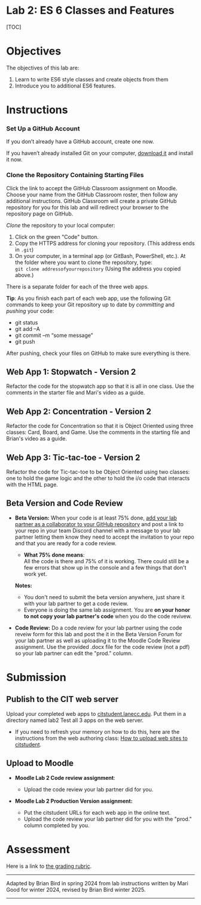 <h1>Lab 2: ES 6 Classes and Features</h1>

[TOC]

# Objectives

The objectives of this lab are:

1. Learn to write ES6 style classes and create objects from them
2. Introduce you to additional ES6 features.



# Instructions

### Set Up a GitHub Account

If you don’t already have a GitHub account, create one now.

If you haven’t already installed Git on your computer, [download it](https://git-scm.com/downloads) and install it now.

### Clone the Repository Containing Starting Files

Click the link to accept the GitHub Classroom assignment on Moodle. Choose your name from the GitHub Classroom roster, then follow any additional instructions. GitHub Classroom will create a private GitHub repository for you for this lab and will redirect your browser to the repository page on GitHub. 

*Clone* the repository to your local computer:

1. Click on the green "Code" button.
2. Copy the HTTPS address for cloning your repository. (This address ends in `.git`)
3. On your computer, in a terminal app (or GitBash, PowerShell, etc.). At the folder where you want to clone the repository, type:  
   `git clone addressofyourrepository` 
   (Using the address you copied above.)

There is a separate folder for each of the three web apps.

**Tip**: As you finish each part of each web app, use the following Git commands to keep your Git repository up to date by *committing* and  *pushing* your code:

- git status
- git add –A
- git commit –m “some message”
- git push

After pushing, check your files on GitHub to make sure everything is there.

## Web App 1: Stopwatch - Version 2

Refactor the code for the stopwatch app so that it is all in one class. Use the comments in the starter file and Mari's video as a guide.

## Web App 2: Concentration - Version 2

Refactor the code for Concentration so that it is Object Oriented using three classes: Card, Board, and Game. Use the comments in the starting file and Brian's video as a guide.

## Web App 3: Tic-tac-toe - Version 2

Refactor the code for Tic-tac-toe to be Object Oriented using two classes: one to hold the game logic and the other to hold the i/o code that interacts with the HTML page.

## Beta Version and Code Review

- **Beta Version:** When your code is at least 75% done, [add your lab partner as a collaborator to your GitHub repository](https://docs.github.com/en/account-and-profile/setting-up-and-managing-your-personal-account-on-github/managing-access-to-your-personal-repositories/inviting-collaborators-to-a-personal-repository) and post a link to your repo in your team Discord channel with a  message to your lab partner letting them know they need to accept the invitation to your repo and that you are ready for a code review.

  - **What 75% done means**:  
    All the code is there and 75% of it is working. There could still be a  few errors that show up in the console and a few things that don't work yet.

  **Notes:** 

  - You don't need to submit the beta version anywhere, just share it with your lab partner to get a code review.
  - Everyone is doing the same lab assignment. You are **on your honor to not copy your lab partner's code** when you do the code revivew.

- **Code Review:** Do a code review for your lab partner using the code reveiw form for this lab and post the it in the Beta Version Forum for your lab partner as well as uploading it to the Moodle Code Review assignment. Use the provided .docx file for the code review (not a pdf) so your lab partner can edit the  "prod." column.



# Submission

## Publish to the CIT web server  
Upload your completed web apps to [citstudent.lanecc.edu](http://citstudent.lanecc.edu).  Put them in a directory named lab2 Test all 3 apps on the web server.  

- If you need to refresh your memory on how to do this, here are the instructions from the web authoring class: [How to upload web sites to citstudent](https://lcc-cit.github.io/CIS195-CourseMaterials/Lessons/UploadingWebSites.html).

## Upload to Moodle

- **Moodle Lab 2 Code review assignment**: 
  - Upload the code review your lab partner did for you.

- **Moodle Lab 2 Production Version assignment:**  
  - Put the citstudent URLs for each web app in the online text.
  - Upload the code review your lab partner did for you with the "prod." column completed by you.


# Assessment

Here is a link to [the grading rubric](https://lcc-cit.github.io/CS233JS-CourseMaterials/Labs/Lab02/CS233JS_Lab02_Rubric.htm).

  

----

Adapted by Brian Bird in spring 2024 from lab instructions written by Mari Good for winter 2024, revised by Brian Bird winter <time>2025</time>.

---